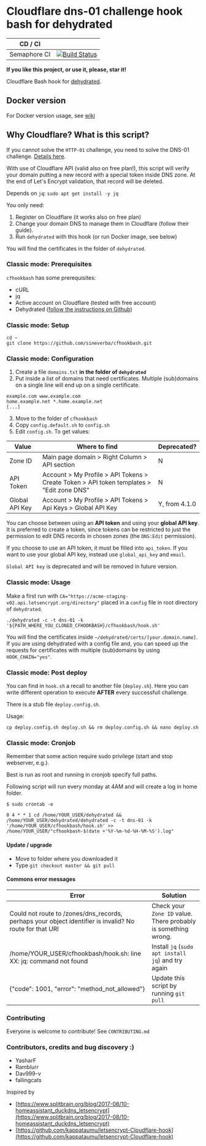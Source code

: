 Cloudflare dns-01 challenge hook bash for dehydrated
====================================================

| CD / CI   |           |
| --------- | --------- |
| Semaphore CI | [![Build Status](https://sineverba.semaphoreci.com/badges/cfhookbash/branches/master.svg)](https://sineverba.semaphoreci.com/projects/cfhookbash) |

**If you like this project, or use it, please, star it!**

Cloudflare Bash hook for [dehydrated](https://github.com/lukas2511/dehydrated).

## Docker version

For Docker version usage, see [wiki](https://github.com/sineverba/cfhookbash/wiki/Docker-usage)


## Why Cloudflare? What is this script?

If you cannot solve the `HTTP-01` challenge, you need to solve the DNS-01 challenge. [Details here](https://letsencrypt.org/docs/challenge-types/).

With use of Cloudflare API (valid also on free plan!), this script will verify your domain putting a new record with a special token inside DNS zone.
At the end of Let's Encrypt validation, that record will be deleted.

Depends on `jq`: `sudo apt get install -y jq`

You only need:

1. Register on Cloudflare (it works also on free plan)
2. Change your domain DNS to manage them in Cloudflare (follow their guide).
3. Run `dehydrated` with this hook (or run Docker image, see below)

You will find the certificates in the folder of `dehydrated`.



### Classic mode: Prerequisites

`cfhookbash` has some prerequisites:

+ cURL
+ jq
+ Active account on Cloudflare (tested with free account)
+ Dehydrated ([follow the instructions on Github](https://github.com/dehydrated-io/dehydrated))

### Classic mode: Setup

``` shell
cd ~
git clone https://github.com/sineverba/cfhookbash.git
```


### Classic mode: Configuration

1. Create a file `domains.txt` **in the folder of `dehydrated`**
2. Put inside a list of domains that need certificates. Multiple (sub)domains on a single line will end up on a single certificate. 

``` shell
example.com www.example.com
home.example.net *.home.example.net
[...]
```
3. Move to the folder of `cfhookbash`
3. Copy `config.default.sh` to `config.sh`
4. Edit `config.sh`. To get values:

| Value          | Where to find | Deprecated? |
| -------------- | ------------- | ----------- |
| Zone ID        | Main page domain > Right Column > API section | N |
| API Token      | Account > My Profile > API Tokens > Create Token > API token templates > "Edit zone DNS" | N |
| Global API Key | Account > My Profile > API Tokens > Api Keys > Global API Key | Y, from 4.1.0  |

You can choose between using an **API token** and using your **global API key**. It is preferred to create a token, since tokens can be restricted to just the permission to edit DNS records in chosen zones (the `DNS:Edit` permission).

If you choose to use an API token, it must be filled into `api_token`. If you want to use your global API key, instead use `global_api_key` and `email`.

`Global API key` is deprecated and will be removed in future version.

### Classic mode: Usage

Make a first run with `CA="https://acme-staging-v02.api.letsencrypt.org/directory"` placed in a `config` file in root directory of `dehydrated`.

``` shell
./dehydrated -c -t dns-01 -k '${PATH_WHERE_YOU_CLONED_CFHOOKBASH}/cfhookbash/hook.sh'
```

You will find the certificates inside `~/dehydrated/certs/[your.domain.name]`.
If you are using dehydrated with a config file and, you can speed up the requests for certificates with multiple (sub)domains by using `HOOK_CHAIN="yes"`.


### Classic mode: Post deploy
You can find in `hook.sh` a recall to another file (`deploy.sh`).
Here you can write different operation to execute **AFTER** every successfull challenge.

There is a stub file `deploy.config.sh`.

Usage:

``` shell
cp deploy.config.sh deploy.sh && rm deploy.config.sh && nano deploy.sh
```

### Classic mode: Cronjob

Remember that some action require sudo privilege (start and stop webserver, e.g.).

Best is run as root and running in cronjob specify full paths.

Following script will run every monday at 4AM and will create a log in home folder.

`$ sudo crontab -e`

``` shell
0 4 * * 1 cd /home/YOUR_USER/dehydrated && /home/YOUR_USER/dehydrated/dehydrated -c -t dns-01 -k '/home/YOUR_USER/cfhookbash/hook.sh' >> /home/YOUR_USER/"cfhookbash-$(date +'%Y-%m-%d-%H-%M-%S').log"
```

#### Update / upgrade
+ Move to folder where you downloaded it
+ Type `git checkout master && git pull`

#### Commons error messages

| Error | Solution |
| ----- | -------- |
| Could not route to /zones/dns_records, perhaps your object identifier is invalid? No route for that URI | Check your `Zone ID` value. There probably is something wrong. |
| /home/YOUR_USER/cfhookbash/hook.sh: line XX: jq: command not found | Install `jq` (`sudo apt install jq`) and try again |
| {"code": 1001, "error": "method_not_allowed"} | Update this script by running `git pull` |

### Contributing
Everyone is welcome to contribute! See `CONTRIBUTING.md`

### Contributors, credits and bug discovery :)

+ YasharF
+ Ramblurr
+ Dav999-v
+ fallingcats

Inspired by
+ [https://www.splitbrain.org/blog/2017-08/10-homeassistant_duckdns_letsencrypt](https://www.splitbrain.org/blog/2017-08/10-homeassistant_duckdns_letsencrypt)
+ [https://github.com/kappataumu/letsencrypt-Cloudflare-hook](https://github.com/kappataumu/letsencrypt-Cloudflare-hook)
